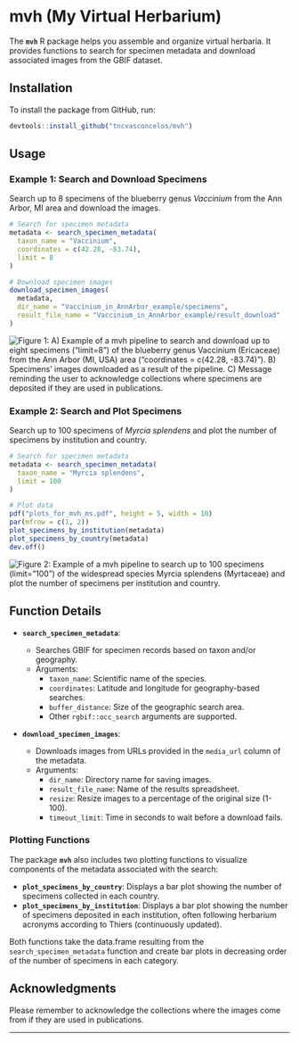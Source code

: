 # mvh (My Virtual Herbarium)

The **`mvh`** R package helps you assemble and organize virtual herbaria. It provides functions to search for specimen metadata and download associated images from the GBIF dataset.

## Installation

To install the package from GitHub, run:

```r
devtools::install_github("tncvasconcelos/mvh")
```

## Usage

### Example 1: Search and Download Specimens

Search up to 8 specimens of the blueberry genus *Vaccinium* from the Ann Arbor, MI area and download the images.

```r
# Search for specimen metadata
metadata <- search_specimen_metadata(
  taxon_name = "Vaccinium",
  coordinates = c(42.28, -83.74),
  limit = 8
)

# Download specimen images
download_specimen_images(
  metadata,
  dir_name = "Vaccinium_in_AnnArbor_example/specimens",
  result_file_name = "Vaccinium_in_AnnArbor_example/result_download"
)
```

![Figure 1: A) Example of a mvh pipeline to search and download up to eight specimens (“limit=8”) of the blueberry genus Vaccinium (Ericaceae) from the Ann Arbor (MI, USA) area (“coordinates = c(42.28, -83.74)”). B) Specimens’ images downloaded as a result of the pipeline. C) Message reminding the user to acknowledge collections where specimens are deposited if they are used in publications.](https://i.imgur.com/Rem46MQ.png)

### Example 2: Search and Plot Specimens

Search up to 100 specimens of *Myrcia splendens* and plot the number of specimens by institution and country.

```r
# Search for specimen metadata
metadata <- search_specimen_metadata(
  taxon_name = "Myrcia splendens",
  limit = 100
)

# Plot data
pdf("plots_for_mvh_ms.pdf", height = 5, width = 10)
par(mfrow = c(1, 2))
plot_specimens_by_institution(metadata)
plot_specimens_by_country(metadata)
dev.off()
```
![Figure 2: Example of a mvh pipeline to search up to 100 specimens (limit=”100”) of the widespread species Myrcia splendens (Myrtaceae) and plot the number of specimens per institution and country.](https://i.imgur.com/5vc7jfJ.png)


## Function Details

- **`search_specimen_metadata`**: 
  - Searches GBIF for specimen records based on taxon and/or geography.
  - Arguments:
    - `taxon_name`: Scientific name of the species.
    - `coordinates`: Latitude and longitude for geography-based searches.
    - `buffer_distance`: Size of the geographic search area.
    - Other `rgbif::occ_search` arguments are supported.

- **`download_specimen_images`**: 
  - Downloads images from URLs provided in the `media_url` column of the metadata.
  - Arguments:
    - `dir_name`: Directory name for saving images.
    - `result_file_name`: Name of the results spreadsheet.
    - `resize`: Resize images to a percentage of the original size (1-100).
    - `timeout_limit`: Time in seconds to wait before a download fails.

### Plotting Functions

The package **`mvh`** also includes two plotting functions to visualize components of the metadata associated with the search:

- **`plot_specimens_by_country`**: Displays a bar plot showing the number of specimens collected in each country.
- **`plot_specimens_by_institution`**: Displays a bar plot showing the number of specimens deposited in each institution, often following herbarium acronyms according to Thiers (continuously updated).

Both functions take the data.frame resulting from the `search_specimen_metadata` function and create bar plots in decreasing order of the number of specimens in each category.

## Acknowledgments

Please remember to acknowledge the collections where the images come from if they are used in publications.

---